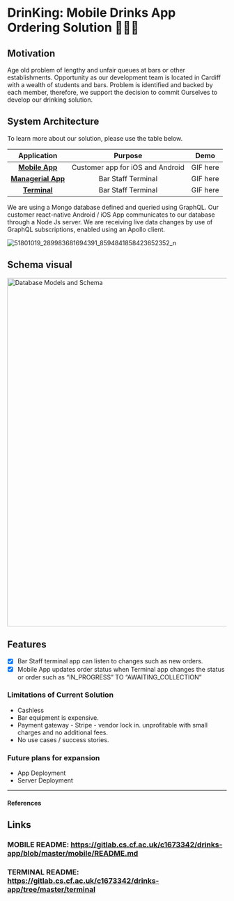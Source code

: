 # DrinKing: Mobile Drinks App Ordering Solution 🤴🏽🍺

## Motivation
Age old problem of lengthy and unfair queues at bars or other establishments. 
Opportunity as our development team is located in Cardiff with a wealth of students and bars.
Problem is identified and backed by each member, therefore, we support the decision to commit
Ourselves to develop our drinking solution.


## System Architecture  

To learn more about our solution, please use the table below.

| Application | Purpose | Demo |
| :-------------: |:-------------:|:-----:|
| [**Mobile App**](terminal/) | Customer app for iOS and  Android | GIF here |
| [**Managerial App**](managerial-app/) | Bar Staff Terminal | GIF here |
| [**Terminal**](terminal/) | Bar Staff Terminal | GIF here |

We are using a Mongo database defined and queried using GraphQL. Our customer react-native Android / iOS App communicates to our database through a Node Js server. We are receiving live data changes by use of GraphQL subscriptions, enabled using an Apollo client.

![51801019_289983681694391_8594841858423652352_n](/uploads/642f2bacf40070ed1c766db3285233df/51801019_289983681694391_8594841858423652352_n.png)


## Schema visual
<img width="800" alt="Database Models and Schema" src="https://user-images.githubusercontent.com/39765499/53703777-babdab00-3e0d-11e9-8f45-136b54e106a8.png">
</br>

## Features
- [x] Bar Staff terminal app can listen to changes such as new orders.
- [x] Mobile App updates order status when Terminal app changes the status or order such as “IN_PROGRESS” TO “AWAITING_COLLECTION”

### Limitations of Current Solution

- Cashless
- Bar equipment is expensive.
- Payment gateway - Stripe - vendor lock in. unprofitable with small charges and no additional fees.
- No use cases / success stories.

### Future plans for expansion

* App Deployment
* Server Deployment
---
#### References

## Links

### MOBILE README: https://gitlab.cs.cf.ac.uk/c1673342/drinks-app/blob/master/mobile/README.md
### TERMINAL README: https://gitlab.cs.cf.ac.uk/c1673342/drinks-app/tree/master/terminal

